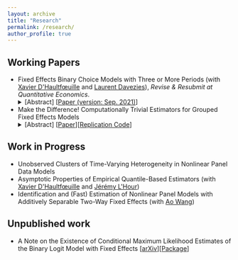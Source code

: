 ```yaml
---
layout: archive
title: "Research"
permalink: /research/
author_profile: true
---
```



## Working Papers

<ul>
 <li>Fixed Effects Binary Choice Models with Three or More Periods (with <a href="https://faculty.crest.fr/xdhaultfoeuille/">Xavier D'Haultfœuille</a> and <a href="http://www.crest.fr/ses.php?user=2986)">Laurent Davezies</a>),  <em>Revise & Resubmit at Quantitative Economics</em>.
<details><summary>[Abstract] [<a href="https://arxiv.org/abs/2009.08108">Paper (version: Sep. 2021)</a>]</summary>
<p>
<em>We consider fixed effects binary choice models with a fixed number of periods $T$ and without a large support condition on the regressors. If the time-varying unobserved terms are i.i.d. with known distribution $F$, Chamberlain (2010) shows that the common slope parameter is point identified if and only if $F$ is logistic. However, he only considers in his proof $T=2$. We show that actually, the result does not generalize to $T\geq 3$: the common slope parameter can be identified when $F$ belongs to a family including the logit distribution. Identification is based on a conditional moment restriction. Under restrictions on the covariates, these moment conditions lead to point identification of relative effects. Finally, if $T=3$ and mild conditions hold, GMM estimators based on these conditional moment restrictions reach the semiparametric efficiency bound.
 </em>
</p>
</details>
 </li>
 <li>Make the Difference! Computationally Trivial Estimators for Grouped Fixed Effects Models
<details><summary>[Abstract] [<a href="https://github.com/martinmugnier/martinmugnier.github.io/blob/52a8d504127b07d512fb8644d1bf77cfebb339c3/files/pwd_estimators.pdf">Paper</a>][<a href="https://github.com/martinmugnier/PWD-Estimators">Replication Code</a>]</summary>
<p>
<em>Novel estimators are proposed for linear grouped fixed effects models. Rather than predicting a single grouping of units, they deliver a collection of groupings with the same flavor as the so-called LASSO regularization path. Mild conditions are found that ensure their asymptotic guarantees are the same as the so-called grouped fixed effects and post-spectral estimators (Bonhomme and Manresa, 2015; Chetverikov and Manresa, 2021). In contrast, the new estimators are computationally straigthforward and do not require prior knowledge of the number of groups. Monte Carlo simulations suggest good finite sample performance. Applying the approach to real data provides new insights on the potential network structure of the unobserved heterogeneity.
 </em>
</p>
</details>
 </li>
 </ul>



## Work in Progress

<ul>
 <li> Unobserved Clusters of Time-Varying Heterogeneity in Nonlinear Panel Data Models </li>
 <li> Asymptotic  Properties  of  Empirical  Quantile-Based Estimators (with <a href="https://faculty.crest.fr/xdhaultfoeuille/">Xavier D'Haultfœuille</a> and <a href="https://sites.google.com/site/jeremylhour/">Jérémy L'Hour</a>)</li>
 <li> Identification and (Fast) Estimation of Nonlinear Panel Models with Additively Separable Two-Way Fixed Effects (with <a href="https://sites.google.com/view/aowang-economics/home">Ao Wang</a>) </li>
</ul>

## Unpublished work

<ul>
  <li> A Note on the Existence of Conditional Maximum Likelihood Estimates of the Binary Logit Model with Fixed Effects [<a href="https://arxiv.org/abs/2009.09998">arXiv</a>][<a href="https://github.com/martinmugnier/BinLogitCMLE">Package</a>]  </li>
 </ul>
 
